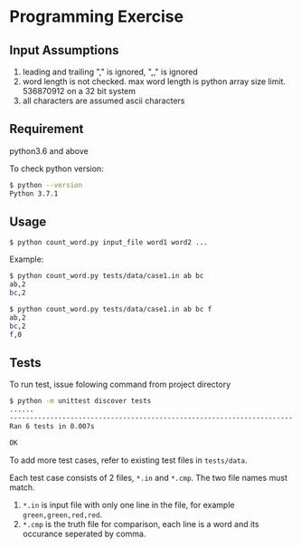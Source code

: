 

# Programming Exercise

## Input Assumptions


1. leading and trailing "," is ignored, ",," is ignored
2. word length is not checked. max word length is python array size limit.
    536870912 on a 32 bit system
3. all characters are assumed ascii characters

## Requirement

python3.6 and above

To check python version:
 
```bash
$ python --version
Python 3.7.1
```


## Usage

`$ python count_word.py input_file word1 word2 ...`

Example:

```bash
$ python count_word.py tests/data/case1.in ab bc
ab,2
bc,2

$ python count_word.py tests/data/case1.in ab bc f
ab,2
bc,2
f,0
```

## Tests

To run test, issue folowing command from project directory

```bash
$ python -m unittest discover tests
......
----------------------------------------------------------------------
Ran 6 tests in 0.007s

OK

```

To add more test cases, refer to existing test files in `tests/data`.

Each test case consists of 2 files, `*.in` and `*.cmp`. The two file names must match.

1. `*.in` is input file with only one line in the file, for example `green,green,red,red`.
2. `*.cmp` is the truth file for comparison, each line is a word and its occurance seperated by comma.

  